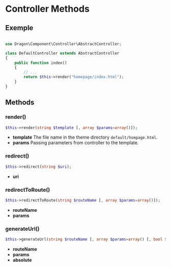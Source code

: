 # Controller Methods

## Exemple

```php

use Dragon\Component\Controller\AbstractController;

class DefaultController extends AbstractController
{
    public function index()
    {
        // ...
        return $this->render("homepage/index.html");
    }
}
```

## Methods

### render()

```php
$this->render(string $template [, array $params=array()]);
```

- **template** The file name in the theme directory `default/hompage.html`.
- **params** Passing parameters from controller to the template.


### redirect()

```php
$this->redirect(string $uri);
```

- **uri**


### redirectToRoute()

```php
$this->redirectToRoute(string $routeName [, array $params=array()]);
```

- **routeName**
- **params**


### generateUrl()

```php
$this->generateUrl(string $routeName [, array $params=array() [, bool $absolute=false]]);
```

- **routeName**
- **params**
- **absolute**